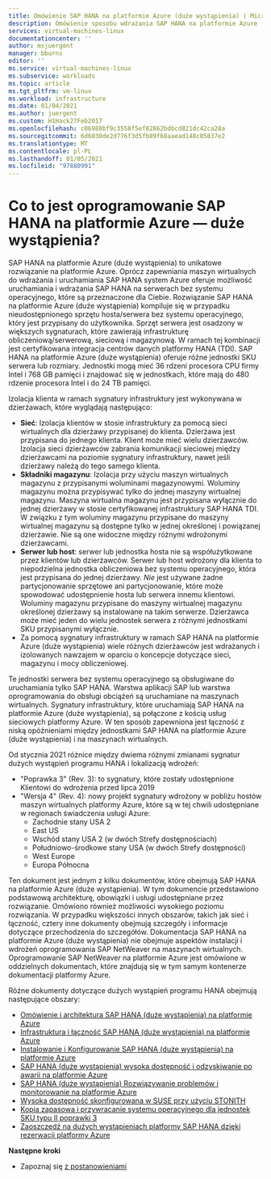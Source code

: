 ```yaml
---
title: Omówienie SAP HANA na platformie Azure (duże wystąpienia) | Microsoft Docs
description: Omówienie sposobu wdrażania SAP HANA na platformie Azure (duże wystąpienia).
services: virtual-machines-linux
documentationcenter: ''
author: msjuergent
manager: bburns
editor: ''
ms.service: virtual-machines-linux
ms.subservice: workloads
ms.topic: article
ms.tgt_pltfrm: vm-linux
ms.workload: infrastructure
ms.date: 01/04/2021
ms.author: juergent
ms.custom: H1Hack27Feb2017
ms.openlocfilehash: c06988bf9c3558f5ef82862bdbcd821dc42ca28a
ms.sourcegitcommit: 6d6030de2d776f3d5fb89f68aaead148c05837e2
ms.translationtype: MT
ms.contentlocale: pl-PL
ms.lasthandoff: 01/05/2021
ms.locfileid: "97880991"
---
```

#  <a name="what-is-sap-hana-on-azure-large-instances"></a>Co to jest oprogramowanie SAP HANA na platformie Azure — duże wystąpienia?

SAP HANA na platformie Azure (duże wystąpienia) to unikatowe rozwiązanie na platformie Azure. Oprócz zapewniania maszyn wirtualnych do wdrażania i uruchamiania SAP HANA system Azure oferuje możliwość uruchamiania i wdrażania SAP HANA na serwerach bez systemu operacyjnego, które są przeznaczone dla Ciebie. Rozwiązanie SAP HANA na platformie Azure (duże wystąpienia) kompiluje się w przypadku nieudostępnionego sprzętu hosta/serwera bez systemu operacyjnego, który jest przypisany do użytkownika. Sprzęt serwera jest osadzony w większych sygnaturach, które zawierają infrastrukturę obliczeniową/serwerową, sieciową i magazynową. W ramach tej kombinacji jest certyfikowana integracja centrów danych platformy HANA (TDI). SAP HANA na platformie Azure (duże wystąpienia) oferuje różne jednostki SKU serwera lub rozmiary. Jednostki mogą mieć 36 rdzeni procesora CPU firmy Intel i 768 GB pamięci i znajdować się w jednostkach, które mają do 480 rdzenie procesora Intel i do 24 TB pamięci.

Izolacja klienta w ramach sygnatury infrastruktury jest wykonywana w dzierżawach, które wyglądają następująco:

- **Sieć**: Izolacja klientów w stosie infrastruktury za pomocą sieci wirtualnych dla dzierżawy przypisanej do klienta. Dzierżawa jest przypisana do jednego klienta. Klient może mieć wielu dzierżawców. Izolacja sieci dzierżawców zabrania komunikacji sieciowej między dzierżawcami na poziomie sygnatury infrastruktury, nawet jeśli dzierżawy należą do tego samego klienta.
- **Składniki magazynu**: Izolacja przy użyciu maszyn wirtualnych magazynu z przypisanymi woluminami magazynowymi. Woluminy magazynu można przypisywać tylko do jednej maszyny wirtualnej magazynu. Maszyna wirtualna magazynu jest przypisana wyłącznie do jednej dzierżawy w stosie certyfikowanej infrastruktury SAP HANA TDI. W związku z tym woluminy magazynu przypisane do maszyny wirtualnej magazynu są dostępne tylko w jednej określonej i powiązanej dzierżawie. Nie są one widoczne między różnymi wdrożonymi dzierżawcami.
- **Serwer lub host**: serwer lub jednostka hosta nie są współużytkowane przez klientów lub dzierżawców. Serwer lub host wdrożony dla klienta to niepodzielna jednostka obliczeniowa bez systemu operacyjnego, która jest przypisana do jednej dzierżawy. *Nie* jest używane żadne partycjonowanie sprzętowe ani partycjonowanie, które może spowodować udostępnienie hosta lub serwera innemu klientowi. Woluminy magazynu przypisane do maszyny wirtualnej magazynu określonej dzierżawy są instalowane na takim serwerze. Dzierżawca może mieć jeden do wielu jednostek serwera z różnymi jednostkami SKU przypisanymi wyłącznie.
- Za pomocą sygnatury infrastruktury w ramach SAP HANA na platformie Azure (duże wystąpienia) wiele różnych dzierżawców jest wdrażanych i izolowanych nawzajem w oparciu o koncepcje dotyczące sieci, magazynu i mocy obliczeniowej. 


Te jednostki serwera bez systemu operacyjnego są obsługiwane do uruchamiania tylko SAP HANA. Warstwa aplikacji SAP lub warstwa oprogramowania do obsługi obciążeń są uruchamiane na maszynach wirtualnych. Sygnatury infrastruktury, które uruchamiają SAP HANA na platformie Azure (duże wystąpienia), są połączone z kością usług sieciowych platformy Azure. W ten sposób zapewniona jest łączność z niską opóźnieniami między jednostkami SAP HANA na platformie Azure (duże wystąpienia) i na maszynach wirtualnych.

Od stycznia 2021 różnice między dwiema różnymi zmianami sygnatur dużych wystąpień programu HANA i lokalizacją wdrożeń:

- "Poprawka 3" (Rev. 3): to sygnatury, które zostały udostępnione Klientowi do wdrożenia przed lipca 2019
- "Wersja 4" (Rev. 4): nowy projekt sygnatury wdrożony w pobliżu hostów maszyn wirtualnych platformy Azure, które są w tej chwili udostępniane w regionach świadczenia usługi Azure:
    -  Zachodnie stany USA 2 
    -  East US
    -  Wschód stany USA 2 (w dwóch Strefy dostępnościach)
    -  Południowo-środkowe stany USA (w dwóch Strefy dostępności)
    -  West Europe
    -  Europa Północna


Ten dokument jest jednym z kilku dokumentów, które obejmują SAP HANA na platformie Azure (duże wystąpienia). W tym dokumencie przedstawiono podstawową architekturę, obowiązki i usługi udostępniane przez rozwiązanie. Omówiono również możliwości wysokiego poziomu rozwiązania. W przypadku większości innych obszarów, takich jak sieć i łączność, cztery inne dokumenty obejmują szczegóły i informacje dotyczące przechodzenia do szczegółów. Dokumentacja SAP HANA na platformie Azure (duże wystąpienia) nie obejmuje aspektów instalacji i wdrożeń oprogramowania SAP NetWeaver na maszynach wirtualnych. Oprogramowanie SAP NetWeaver na platformie Azure jest omówione w oddzielnych dokumentach, które znajdują się w tym samym kontenerze dokumentacji platformy Azure. 


Różne dokumenty dotyczące dużych wystąpień programu HANA obejmują następujące obszary:

- [Omówienie i architektura SAP HANA (duże wystąpienia) na platformie Azure](hana-overview-architecture.md?toc=%2fazure%2fvirtual-machines%2flinux%2ftoc.json)
- [Infrastruktura i łączność SAP HANA (duże wystąpienia) na platformie Azure](hana-overview-infrastructure-connectivity.md?toc=%2fazure%2fvirtual-machines%2flinux%2ftoc.json)
- [Instalowanie i Konfigurowanie SAP HANA (duże wystąpienia) na platformie Azure](hana-installation.md?toc=%2fazure%2fvirtual-machines%2flinux%2ftoc.json)
- [SAP HANA (duże wystąpienia) wysoka dostępność i odzyskiwanie po awarii na platformie Azure](hana-overview-high-availability-disaster-recovery.md?toc=%2fazure%2fvirtual-machines%2flinux%2ftoc.json)
- [SAP HANA (duże wystąpienia) Rozwiązywanie problemów i monitorowanie na platformie Azure](troubleshooting-monitoring.md?toc=%2fazure%2fvirtual-machines%2flinux%2ftoc.json)
- [Wysoka dostępność skonfigurowana w SUSE przy użyciu STONITH](./ha-setup-with-stonith.md)
- [Kopia zapasowa i przywracanie systemu operacyjnego dla jednostek SKU typu II poprawki 3](./os-backup-type-ii-skus.md)
- [Zaoszczędź na dużych wystąpieniach platformy SAP HANA dzięki rezerwacji platformy Azure](../../../cost-management-billing/reservations/prepay-hana-large-instances-reserved-capacity.md)

**Następne kroki**
- Zapoznaj się [z postanowieniami](hana-know-terms.md)
